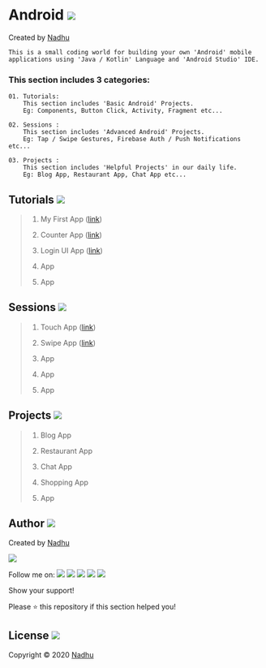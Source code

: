 # Android [<img src="https://github.com/iamnadhu/n14-icons/blob/master/android-icon.png">](https://github.com/iamnadhu/n14-android)
Created by [Nadhu](https://github.com/iamnadhu)
```
This is a small coding world for building your own 'Android' mobile applications using 'Java / Kotlin' Language and 'Android Studio' IDE.
```


### This section includes 3 categories:
```
01. Tutorials: 
    This section includes 'Basic Android' Projects. 
    Eg: Components, Button Click, Activity, Fragment etc...
    
02. Sessions : 
    This section includes 'Advanced Android' Projects. 
    Eg: Tap / Swipe Gestures, Firebase Auth / Push Notifications etc...

03. Projects : 
    This section includes 'Helpful Projects' in our daily life. 
    Eg: Blog App, Restaurant App, Chat App etc...
```


## Tutorials [<img src="https://github.com/iamnadhu/n14-icons/blob/master/tutorials-icon.png">](https://github.com/iamnadhu/n14-android)

> 01. My First App ([link](https://github.com/iamnadhu/n14-android/tree/master/tutorials/My%20First%20App))
>
> 02. Counter App ([link](https://github.com/iamnadhu/n14-android/tree/master/tutorials/Counter%20App))
>
> 03. Login UI App ([link](https://github.com/iamnadhu/n14-android/tree/master/tutorials/Login%20UI%20App))
>
> 04. App
>
> 05. App


## Sessions [<img src="https://github.com/iamnadhu/n14-icons/blob/master/sessions-icon.png">](https://github.com/iamnadhu/n14-android)

> 01. Touch App ([link](https://github.com/iamnadhu/n14-android/tree/master/sessions/Touch%20App))
>
> 02. Swipe App ([link](https://github.com/iamnadhu/n14-android/tree/master/sessions/Swipe%20App))
>
> 03. App
>
> 04. App
>
> 05. App


## Projects [<img src="https://github.com/iamnadhu/n14-icons/blob/master/projects-icon.png">](https://github.com/iamnadhu/n14-android)

> 01. Blog App
>
> 02. Restaurant App
>
> 03. Chat App
>
> 04. Shopping App
>
> 05. App


## Author [<img src="https://github.com/iamnadhu/n14-icons/blob/master/auther-icon.png">](https://github.com/iamnadhu)
Created by [Nadhu](https://github.com/iamnadhu)

[<img src="https://github.com/iamnadhu/n14-icons/blob/master/nadhu-pic.jpg">](https://github.com/iamnadhu)

Follow me on: 
[<img src="https://github.com/iamnadhu/n14-icons/blob/master/instagram-icon.png">](https://www.instagram.com/iamnadhu/)
[<img src="https://github.com/iamnadhu/n14-icons/blob/master/whatsapp-icon.png">](https://api.whatsapp.com/send?phone=917293451396&lang=en)
[<img src="https://github.com/iamnadhu/n14-icons/blob/master/facebook-icon.png">](https://www.facebook.com/iamnadhu/)
[<img src="https://github.com/iamnadhu/n14-icons/blob/master/linkedin-icon.png">](https://www.linkedin.com/in/iamnadhu/)
[<img src="https://github.com/iamnadhu/n14-icons/blob/master/telegram-icon.png">](https://t.me/iamnadhu)

Show your support!

Please ⭐️   this repository if this section helped you!


## License [<img src="https://github.com/iamnadhu/n14-icons/blob/master/license-icon.png">](https://github.com/iamnadhu/n14-android)
Copyright © 2020 [Nadhu](https://github.com/iamnadhu)
